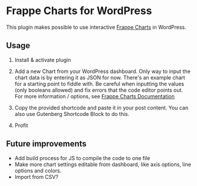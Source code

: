 # Frappe Charts for WordPress

This plugin makes possible to use interactive [Frappe Charts](https://frappe.io/charts) in WordPress.

## Usage

1. Install & activate plugin

2. Add a new Chart from your WordPress dashboard. Only way to input the chart data is by entering it as JSON for now. 
There's an example chart for a starting point to fiddle with. Be careful when inputting the values (only booleans allowed) and fix errors that the code editor points out.
For more information / options, see [Frappe Charts Documentation](https://frappe.io/charts/docs)

3. Copy the provided shortcode and paste it in your post content. You can also use Gutenberg Shortcode Block to do this.

4. Profit

## Future improvements

- Add build process for JS to compile the code to one file
- Make more chart settings editable from dashboard, like axis options, line options and colors.
- Import from CSV?